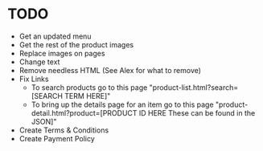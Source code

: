 # TODO

*   Get an updated menu
*   Get the rest of the product images
*   Replace images on pages
*   Change text
*   Remove needless HTML (See Alex for what to remove)
*   Fix Links
    *   To search products go to this page "product-list.html?search=[SEARCH TERM HERE]"
    *   To bring up the details page for an item go to this page "product-detail.html?product=[PRODUCT ID HERE These can be found in the JSON]"
*   Create Terms & Conditions
*   Create Payment Policy
